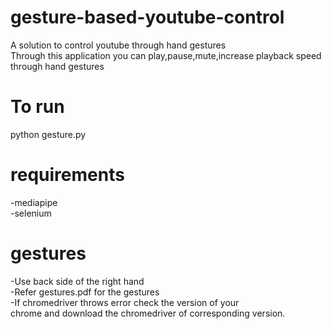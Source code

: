 # gesture-based-youtube-control
A solution to control youtube through hand gestures\
Through this application you can play,pause,mute,increase playback speed through hand gestures

# To run
python gesture.py

# requirements
-mediapipe\
-selenium

# gestures
-Use back side of the right hand\
-Refer gestures.pdf for the gestures\
-If chromedriver throws error check the version of your\
chrome and download the chromedriver of corresponding version.
